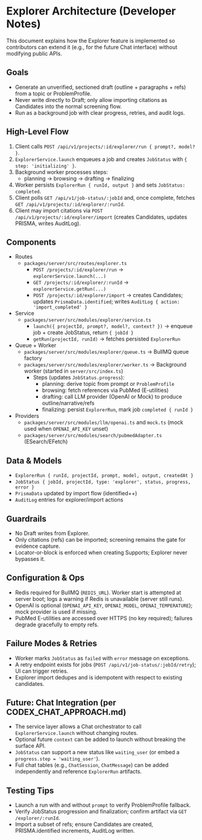 # Explorer Architecture (Developer Notes)

This document explains how the Explorer feature is implemented so contributors can extend it (e.g., for the future Chat interface) without modifying public APIs.

## Goals
- Generate an unverified, sectioned draft (outline + paragraphs + refs) from a topic or ProblemProfile.
- Never write directly to Draft; only allow importing citations as Candidates into the normal screening flow.
- Run as a background job with clear progress, retries, and audit logs.

## High-Level Flow
1) Client calls `POST /api/v1/projects/:id/explorer/run { prompt?, model? }`.
2) `ExplorerService.launch` enqueues a job and creates `JobStatus` with `{ step: 'initializing' }`.
3) Background worker processes steps:
   - planning → browsing → drafting → finalizing
4) Worker persists `ExplorerRun { runId, output }` and sets `JobStatus: completed`.
5) Client polls `GET /api/v1/job-status/:jobId` and, once complete, fetches `GET /api/v1/projects/:id/explorer/:runId`.
6) Client may import citations via `POST /api/v1/projects/:id/explorer/import` (creates Candidates, updates PRISMA, writes AuditLog).

## Components
- Routes
  - `packages/server/src/routes/explorer.ts`
    - `POST /projects/:id/explorer/run` → `explorerService.launch(...)`
    - `GET /projects/:id/explorer/:runId` → `explorerService.getRun(...)`
    - `POST /projects/:id/explorer/import` → creates Candidates; updates `PrismaData.identified`; writes `AuditLog { action: 'import_completed' }`
- Service
  - `packages/server/src/modules/explorer/service.ts`
    - `launch({ projectId, prompt?, model?, context? })` → enqueue job + create JobStatus, return `{ jobId }`
    - `getRun(projectId, runId)` → fetches persisted `ExplorerRun`
- Queue + Worker
  - `packages/server/src/modules/explorer/queue.ts` → BullMQ queue factory
  - `packages/server/src/modules/explorer/worker.ts` → Background worker (started in `server/src/index.ts`)
    - Steps (updates `JobStatus.progress`):
      - planning: derive topic from prompt or `ProblemProfile`
      - browsing: fetch references via PubMed (E-utilities)
      - drafting: call LLM provider (OpenAI or Mock) to produce outline/narrative/refs
      - finalizing: persist `ExplorerRun`, mark job `completed { runId }`
- Providers
  - `packages/server/src/modules/llm/openai.ts` and `mock.ts` (mock used when `OPENAI_API_KEY` unset)
  - `packages/server/src/modules/search/pubmedAdapter.ts` (ESearch/EFetch)

## Data & Models
- `ExplorerRun { runId, projectId, prompt, model, output, createdAt }`
- `JobStatus { jobId, projectId, type: 'explorer', status, progress, error }`
- `PrismaData` updated by import flow (identified++)
- `AuditLog` entries for explorer/import actions

## Guardrails
- No Draft writes from Explorer.
- Only citations (refs) can be imported; screening remains the gate for evidence capture.
- Locator-or-block is enforced when creating Supports; Explorer never bypasses it.

## Configuration & Ops
- Redis required for BullMQ (`REDIS_URL`). Worker start is attempted at server boot; logs a warning if Redis is unavailable (server still runs).
- OpenAI is optional (`OPENAI_API_KEY`, `OPENAI_MODEL`, `OPENAI_TEMPERATURE`); mock provider is used if missing.
- PubMed E-utilities are accessed over HTTPS (no key required); failures degrade gracefully to empty refs.

## Failure Modes & Retries
- Worker marks `JobStatus` as `failed` with `error` message on exceptions.
- A retry endpoint exists for jobs (`POST /api/v1/job-status/:jobId/retry`); UI can trigger retries.
- Explorer import dedupes and is idempotent with respect to existing candidates.

## Future: Chat Integration (per CODEX_CHAT_APPROACH.md)
- The service layer allows a Chat orchestrator to call `ExplorerService.launch` without changing routes.
- Optional future `context` can be added to launch without breaking the surface API.
- `JobStatus` can support a new status like `waiting_user` (or embed a `progress.step = 'waiting_user'`).
- Full chat tables (e.g., `ChatSession`, `ChatMessage`) can be added independently and reference `ExplorerRun` artifacts.

## Testing Tips
- Launch a run with and without `prompt` to verify ProblemProfile fallback.
- Verify JobStatus progression and finalization; confirm artifact via `GET /explorer/:runId`.
- Import a subset of refs; ensure Candidates are created, PRISMA.identified increments, AuditLog written.


